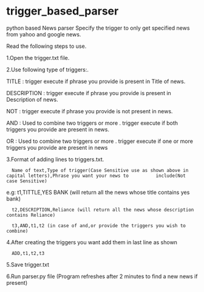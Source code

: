 # trigger_based_parser

python based News parser 
Specify the trigger to only get specified news from yahoo and google news.

Read the following steps to use.

1.Open the trigger.txt file.


2.Use following type of triggers:.
   
   
   TITLE​ : trigger execute if phrase you provide is present in Title of news.
   
   
   DESCRIPTION​ : trigger execute if phrase you provide is present in Description of news.
   
   
   NOT​ : trigger execute if phrase you provide is not present in news.
   
   
   AND​ : Used to combine two triggers or more . trigger execute if both triggers you provide are present in news.
   
   
   OR​ : Used to combine two triggers or more . trigger execute if one or more triggers you provide are present in news

3.Format of adding lines to triggers.txt.

      Name of text,Type of trigger(Case Sensitive use as shown above in capital letters),Phrase you want your news to          include(Not case Sensitive)

e.g: t1,TITTLE,YES BANK (will return all the news whose title contains yes bank)

      t2,DESCRIPTION,Reliance (will return all the news whose description contains Reliance)

      t3,AND,t1,t2 (in case of and,or provide the triggers you wish to combine)  

4.After creating the triggers you want add them in last line as shown

      ADD,t1,t2,t3

5.Save trigger.txt

6.Run parser.py file (Program refreshes after 2 minutes to find a new news if present)
